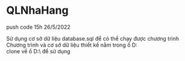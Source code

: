 # QLNhaHang

push code 15h 26/5/2022

Sử dụng cơ sở dữ liệu database.sql để có thể chạy được chương trình
Chương trình và cơ sở dữ liệu thiết kế nằm trong ổ D:\
clone về ổ D:\ để sử dụng



